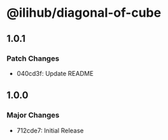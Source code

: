 # @ilihub/diagonal-of-cube

## 1.0.1

### Patch Changes

- 040cd3f: Update README

## 1.0.0

### Major Changes

- 712cde7: Initial Release
